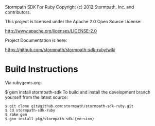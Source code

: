 Stormpath SDK For Ruby
Copyright (c) 2012 Stormpath, Inc. and contributors.

This project is licensed under the Apache 2.0 Open Source License:

http://www.apache.org/licenses/LICENSE-2.0

Project Documentation is here:

https://github.com/stormpath/stormpath-sdk-ruby/wiki

# Build Instructions

Via rubygems.org:

$ gem install stormpath-sdk
To build and install the development branch yourself from the latest source:

```
$ git clone git@github.com:stormpath/stormpath-sdk-ruby.git
$ cd stormpath-sdk-ruby
$ rake gem
$ gem install pkg/stormpath-sdk-{version}
```